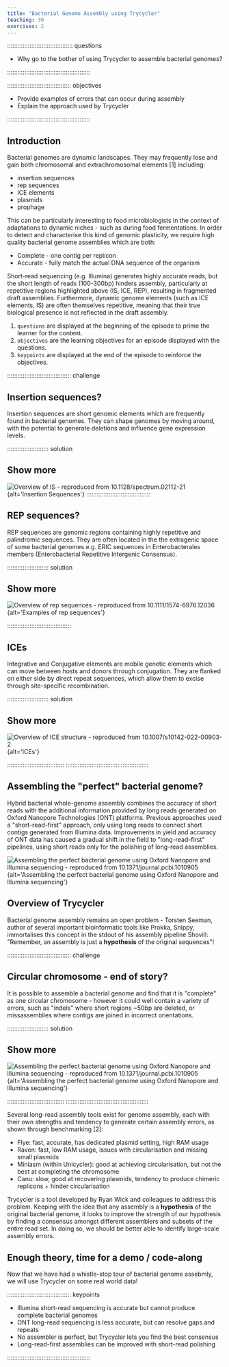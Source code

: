 ```yaml
---
title: "Bacterial Genome Assembly using Trycycler"
teaching: 30
exercises: 2
---
```


:::::::::::::::::::::::::::::::::::::: questions 

- Why go to the bother of using Trycycler to assemble bacterial genomes?

::::::::::::::::::::::::::::::::::::::::::::::::

::::::::::::::::::::::::::::::::::::: objectives

- Provide examples of errors that can occur during assembly
- Explain the approach used by Trycycler

::::::::::::::::::::::::::::::::::::::::::::::::

## Introduction

Bacterial genomes are dynamic landscapes. They may frequently lose and gain both chromosomal and extrachromosomal elements [1] including:

* insertion sequences
* rep sequences
* ICE elements
* plasmids
* prophage

This can be particularly interesting to food microbiologists in the context of adaptations to dynamic niches - such as during food fermentations. In order to detect and characterise this kind of genomic plasticity, we require high quality bacterial genome assemblies which are both:

* Complete - one contig per replicon
* Accurate - fully match the actual DNA sequence of the organism

Short-read sequencing (e.g. Illumina) generates highly accurate reads, but the short length of reads (100-300bp) hinders assembly, particularly at repetitive regions highlighted above (IS, ICE, REP), resulting in fragmented draft assemblies. Furthermore, dynamic genome elements (such as ICE elements, IS) are often themselves repetitive, meaning that their true biological presence is not reflected in the draft assembly.

1. `questions` are displayed at the beginning of the episode to prime the
    learner for the content.
2. `objectives` are the learning objectives for an episode displayed with
    the questions.
3. `keypoints` are displayed at the end of the episode to reinforce the
    objectives.

::::::::::::::::::::::::::::::::::::: challenge 

## Insertion sequences?

Insertion sequences are short genomic elements which are frequently found in bacterial genomes. They can shape genomes by moving around, with the potential to generate deletions and influence gene expression levels.

:::::::::::::::::::::::: solution 

## Show more
 
![Overview of IS - reproduced from 10.1128/spectrum.02112-21](https://www.ncbi.nlm.nih.gov/pmc/articles/instance/9241782/bin/spectrum.02112-21-f007.jpg){alt='Insertion Sequences'}
:::::::::::::::::::::::::::::::::::::

## REP sequences?

REP sequences are genomic regions containing highly repetitive and palindromic sequences. They are often located in the the extragenic space of some bacterial genomes e.g. ERIC sequences in Enterobacterales members (Enterobacterial Repetitive Intergenic Consensus).

:::::::::::::::::::::::: solution 

## Show more

![Overview of rep sequences - reproduced from 10.1111/1574-6976.12036](https://d3i71xaburhd42.cloudfront.net/9d601ea51726a3257a80ba2f7cc9f98c4a569397/2-Figure1-1.png){alt='Examples of rep sequences'}

:::::::::::::::::::::::::::::::::::::

## ICEs

Integrative and Conjugative elements are mobile genetic elements which can move between hosts and donors through conjugation. They are flanked on either side by direct repeat sequences, which allow them to excise through site-specific recombination.

:::::::::::::::::::::::: solution 

## Show more
 
![Overview of ICE structure - reproduced from 10.1007/s10142-022-00903-2](https://media.springernature.com/lw685/springer-static/image/art%3A10.1007%2Fs10142-022-00903-2/MediaObjects/10142_2022_903_Fig2_HTML.png?as=webp){alt='ICEs'}

:::::::::::::::::::::::::::::::::
::::::::::::::::::::::::::::::::::::::::::::::::

## Assembling the "perfect" bacterial genome?

Hybrid bacterial whole-genome assembly combines the accuracy of short reads with the additional information provided by long reads generated on Oxford Nanopore Technologies (ONT) platforms. Previous approaches used a "short-read-first" approach, only using long reads to connect short contigs generated from Illumina data. Improvements in yield and accuracy of ONT data has caused a gradual shift in the field to "long-read-first" pipelines, using short reads only for the polishing of long-read assemblies.

![Assembling the perfect bacterial genome using Oxford Nanopore and Illumina sequencing - reproduced from 10.1371/journal.pcbi.1010905](https://www.researchgate.net/publication/368938787/figure/fig1/AS:11431281124501087@1677968652785/Illustrated-overview-of-our-recommended-approach-to-perfect-bacterial-whole-genome.png){alt='Assembling the perfect bacterial genome using Oxford Nanopore and Illumina sequencing'}

## Overview of Trycycler

Bacterial genome assembly remains an open problem - Torsten Seeman, author of several important bioinformatic tools like Prokka, Snippy, immortalises this concept in the stdout of his assembly pipeline Shovill: "Remember, an assembly is just a **hypothesis** of the original sequences"! 

::::::::::::::::::::::::::::::::::::: challenge 

## Circular chromosome - end of story?

It is possible to assemble a bacterial genome and find that it is "complete" as one circular chromosome - however it could well contain a variety of errors, such as "indels" where short regions ~50bp are deleted, or missassemblies where contigs are joined in incorrect orientations.

:::::::::::::::::::::::: solution 

## Show more
 
![Assembling the perfect bacterial genome using Oxford Nanopore and Illumina sequencing - reproduced from 10.1371/journal.pcbi.1010905](https://journals.plos.org/ploscompbiol/article/figure/image?size=large&id=10.1371/journal.pcbi.1010905.g002){alt='Assembling the perfect bacterial genome using Oxford Nanopore and Illumina sequencing'}

:::::::::::::::::::::::::::::::::
::::::::::::::::::::::::::::::::::::::::::::::::

Several long-read assembly tools exist for genome assembly, each with their own strengths and tendency to generate certain assembly errors, as shown through benchmarking [2]:

* Flye: fast, accurate, has dedicated plasmid setting, high RAM usage
* Raven: fast, low RAM usage, issues with circularisation and missing small plasmids
* Miniasm (within Unicycler): good at achieving circularisation, but not the best at completing the chromosome
* Canu: slow, good at recovering plasmids, tendency to produce chimeric replicons + hinder circularisation

Trycycler is a tool developed by Ryan Wick and colleagues to address this problem. Keeping with the idea that any assembly is a **hypothesis** of the original bacterial genome, it looks to improve the strength of our hypothesis by finding a consensus amongst different assemblers and subsets of the entire read set. In doing so, we should be better able to identify large-scale assembly errors.

## Enough theory, time for a demo / code-along

Now that we have had a whistle-stop tour of bacterial genome assebmly, we will use Trycycler on some real world data!

::::::::::::::::::::::::::::::::::::: keypoints 

- Illumina short-read sequencing is accurate but cannot produce complete bacterial genomes
- ONT long-read sequencing is less accurate, but can resolve gaps and repeats 
- No assembler is perfect, but Trycycler lets you find the best consensus
- Long-read-first assemblies can be improved with short-read polishing

::::::::::::::::::::::::::::::::::::::::::::::::

[r-markdown]: https://rmarkdown.rstudio.com/
